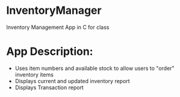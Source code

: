 # InventoryManager
 Inventory Management App in C for class
 
# App Description:
- Uses item numbers and available stock to allow users to "order" inventory items
- Displays current and updated inventory report
- Displays Transaction report
